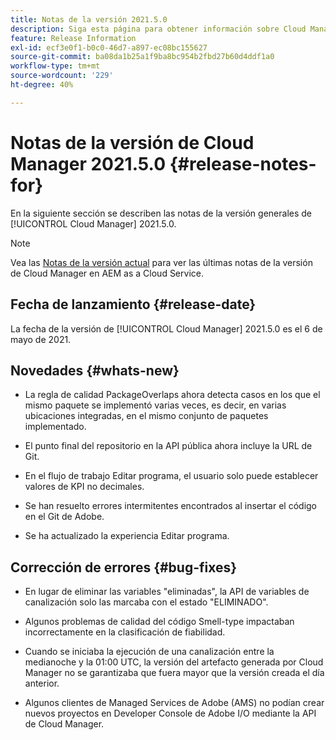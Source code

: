 ```yaml
---
title: Notas de la versión 2021.5.0
description: Siga esta página para obtener información sobre Cloud Manager 2021.5.0.
feature: Release Information
exl-id: ecf3e0f1-b0c0-46d7-a897-ec08bc155627
source-git-commit: ba08da1b25a1f9ba8bc954b2fbd27b60d4ddf1a0
workflow-type: tm+mt
source-wordcount: '229'
ht-degree: 40%

---
```


# Notas de la versión de Cloud Manager 2021.5.0 {#release-notes-for}

En la siguiente sección se describen las notas de la versión generales de [!UICONTROL Cloud Manager] 2021.5.0.

>[!NOTE]
>Vea las [Notas de la versión actual](https://experienceleague.adobe.com/en/docs/experience-manager-cloud-service/content/release-notes/cloud-manager/current#getting-access) para ver las últimas notas de la versión de Cloud Manager en AEM as a Cloud Service.

## Fecha de lanzamiento {#release-date}

La fecha de la versión de [!UICONTROL Cloud Manager] 2021.5.0 es el 6 de mayo de 2021.

## Novedades {#whats-new}

* La regla de calidad PackageOverlaps ahora detecta casos en los que el mismo paquete se implementó varias veces, es decir, en varias ubicaciones integradas, en el mismo conjunto de paquetes implementado.

* El punto final del repositorio en la API pública ahora incluye la URL de Git.

* En el flujo de trabajo Editar programa, el usuario solo puede establecer valores de KPI no decimales.

* Se han resuelto errores intermitentes encontrados al insertar el código en el Git de Adobe.

* Se ha actualizado la experiencia Editar programa.

## Corrección de errores {#bug-fixes}

* En lugar de eliminar las variables &quot;eliminadas&quot;, la API de variables de canalización solo las marcaba con el estado &quot;ELIMINADO&quot;.

* Algunos problemas de calidad del código Smell-type impactaban incorrectamente en la clasificación de fiabilidad.

* Cuando se iniciaba la ejecución de una canalización entre la medianoche y la 01:00 UTC, la versión del artefacto generada por Cloud Manager no se garantizaba que fuera mayor que la versión creada el día anterior.

* Algunos clientes de Managed Services de Adobe (AMS) no podían crear nuevos proyectos en Developer Console de Adobe I/O mediante la API de Cloud Manager.
